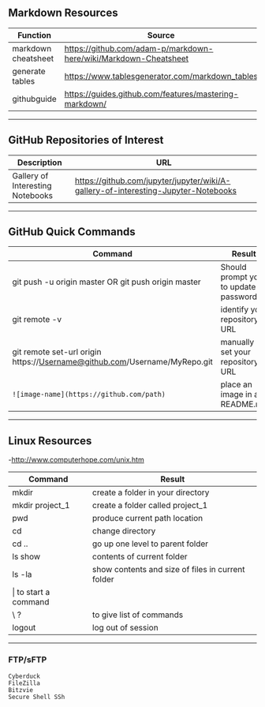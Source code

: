 ## Markdown Resources

|Function|Source|
|---|---|
|markdown cheatsheet|	https://github.com/adam-p/markdown-here/wiki/Markdown-Cheatsheet|
|generate tables|	https://www.tablesgenerator.com/markdown_tables|
|githubguide|https://guides.github.com/features/mastering-markdown/|

---
## GitHub Repositories of Interest
|Description|	URL|
|---|---|
|Gallery of Interesting Notebooks|	https://github.com/jupyter/jupyter/wiki/A-gallery-of-interesting-Jupyter-Notebooks|

---
## GitHub Quick Commands
|Command|	Result|
|---|---|
|git push -u origin master OR git push origin master|	Should prompt you to update password|
|git remote -v|	identify your repository URL|
|git remote set-url origin https://Username@github.com/Username/MyRepo.git| manually set your repository URL|
|```![image-name](https://github.com/path)```|place an image in a README.md|

---
## Linux Resources
-http://www.computerhope.com/unix.htm

|Command|Result|
|---|---|
|mkdir|	create a folder in your directory
|mkdir project_1|	create a folder called project_1
|pwd|	produce current path location
|cd|	change directory
|cd ..|	go up one level to parent folder
|ls	show| contents of current folder
|ls -la|	show contents and size of files in current folder
|\|	to start a command
|\ ?|	to give list of commands
|logout|	log out of session|

---
### FTP/sFTP
```
Cyberduck
FileZilla
Bitzvie
Secure Shell SSh
```
